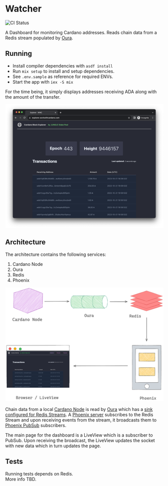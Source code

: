 # Watcher

![CI Status](https://github.com/wowica/watcher/actions/workflows/ci.yml/badge.svg)

A Dashboard for monitoring Cardano addresses. Reads chain data from a Redis stream populated by [Oura](https://github.com/txpipe/oura).

## Running

* Install compiler dependencies with `asdf install`
* Run `mix setup` to install and setup dependencies.
* See `.env.sample` as reference for required ENVs.
* Start the app with `iex -S mix`


For the time being, it simply displays addresses receiving ADA along with the amount of the transfer.

![](docs/screenshot.png)

## Architecture

The architecture contains the following services:

1. Cardano Node
2. Oura
3. Redis
4. Phoenix

![](docs/watcher-architecture.png)

Chain data from a local [Cardano Node](https://github.com/input-output-hk/cardano-node) is read by [Oura](https://github.com/txpipe/oura) which has a [sink configured for Redis Streams](https://txpipe.github.io/oura/sinks/redis_streams.html). A [Phoenix server](https://www.phoenixframework.org/) subscribes to the Redis Stream and upon receiving events from the stream, it broadcasts them to [Phoenix PubSub](https://github.com/phoenixframework/phoenix_pubsub) subscribers. 

The main page for the dashboard is a LiveView which is a subscriber to PubSub. Upon receiving the broadcast, the LiveView updates the socket with new data which in turn updates the page.

## Tests

Running tests depends on Redis.  
More info TBD.
